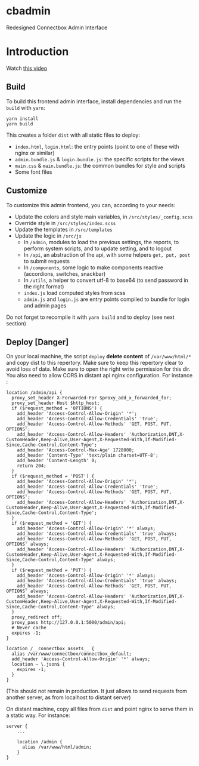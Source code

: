 # cbadmin
Redesigned Connectbox Admin Interface

# Introduction
Watch [this video](https://www.loom.com/share/c8f7deb037b4445c8ad3be3e0f44318e?sharedAppSource=personal_library)

## Build

To build this frontend admin interface, install dependencies and run the `build` with `yarn`:

```
yarn install
yarn build
```

This creates a folder `dist` with all static files to deploy: 

- `index.html`, `login.html`: the entry points (point to one of these with nginx or similar)
- `admin.bundle.js` & `login.bundle.js`: the specific scripts for the views
- `main.css` & `main.bundle.js`: the common bundles for style and scripts
- Some font files

## Customize 

To customize this admin frontend, you can, according to your needs:

- Update the colors and style main variables, in `/src/styles/_config.scss`
- Override style in `/src/styles/index.scss`
- Update the templates in `/src/templates`
- Update the logic in `/src/js`
  - In `/admin`, modules to load the previous settings, the reports, to perform system scripts, and to update setting, and to logout
  - In `/api`, an abstraction of the api, with some helpers `get, put, post` to submit requests
  - In `/components`, some logic to make components reactive (accordions, switches, snackbar)
  - In `/utils`, a helper to convert utf-8 to base64 (to send password in the right format)
  - `index.js` load computed styles from scss
  - `admin.js` and `login.js` are entry points compiled to bundle for login and admin pages

Do not forget to recompile it with `yarn build` and to deploy (see next section)

## Deploy [Danger]

On your local machine, the script `deploy` __delete content__ of `/var/www/html/*` and copy dist to this repertory. Make sure to keep this repertory clear to avoid loss of data. Make sure to open the right write permission for this dir. You also need to allow CORS in distant api nginx configuration. For instance : 
```nginx
location /admin/api {
  proxy_set_header X-Forwarded-For $proxy_add_x_forwarded_for;
  proxy_set_header Host $http_host;
  if ($request_method = 'OPTIONS') {
    add_header 'Access-Control-Allow-Origin' '*';
    add_header 'Access-Control-Allow-Credentials' 'true';
    add_header 'Access-Control-Allow-Methods' 'GET, POST, PUT, OPTIONS';
    add_header 'Access-Control-Allow-Headers' 'Authorization,DNT,X-CustomHeader,Keep-Alive,User-Agent,X-Requested-With,If-Modified-Since,Cache-Control,Content-Type';
    add_header 'Access-Control-Max-Age' 1728000;
    add_header 'Content-Type' 'text/plain charset=UTF-8';
    add_header 'Content-Length' 0;
    return 204;
  }
  if ($request_method = 'POST') {
    add_header 'Access-Control-Allow-Origin' '*';
    add_header 'Access-Control-Allow-Credentials' 'true';
    add_header 'Access-Control-Allow-Methods' 'GET, POST, PUT,  OPTIONS';
    add_header 'Access-Control-Allow-Headers' 'Authorization,DNT,X-CustomHeader,Keep-Alive,User-Agent,X-Requested-With,If-Modified-Since,Cache-Control,Content-Type';
  }
  if ($request_method = 'GET') {
    add_header 'Access-Control-Allow-Origin' '*' always;
    add_header 'Access-Control-Allow-Credentials' 'true' always;
    add_header 'Access-Control-Allow-Methods' 'GET, POST, PUT, OPTIONS' always;
    add_header 'Access-Control-Allow-Headers' 'Authorization,DNT,X-CustomHeader,Keep-Alive,User-Agent,X-Requested-With,If-Modified-Since,Cache-Control,Content-Type' always;
  }
  if ($request_method = 'PUT') {
    add_header 'Access-Control-Allow-Origin' '*' always;
    add_header 'Access-Control-Allow-Credentials' 'true' always;
    add_header 'Access-Control-Allow-Methods' 'GET, POST, PUT, OPTIONS' always;
    add_header 'Access-Control-Allow-Headers' 'Authorization,DNT,X-CustomHeader,Keep-Alive,User-Agent,X-Requested-With,If-Modified-Since,Cache-Control,Content-Type' always;
  }
  proxy_redirect off;
  proxy_pass http://127.0.0.1:5000/admin/api;
  # Never cache
  expires -1;
}

location /__connectbox_assets__ {
  alias /var/www/connectbox/connectbox_default;
  add_header 'Access-Control-Allow-Origin' '*' always;
  location ~ \.json$ {
    expires -1;
  }
}
```
(This should not remain in production. It just allows to send requests from another server, as from localhost to distant server)


On distant machine, copy all files from `dist` and point nginx to serve them in a static way. For instance:
```nginx
server {
    ...
    
    location /admin {
      alias /var/www/html/admin;
    }
}
```
